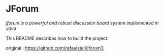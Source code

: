 JForum
============

*jforum is a powerful and robust discussion board system implemented in Java*

This README describes how to build the project.

original :  https://github.com/rafaelsteil/jforum3


